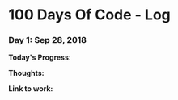 # 100 Days Of Code - Log

### Day 1: Sep 28, 2018 


**Today's Progress**: 

**Thoughts:** 

**Link to work:** 

